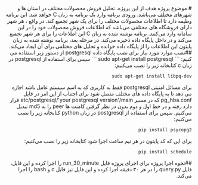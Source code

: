 <div dir="rtl">
# موضوع پروژه
هدف از این پروژه، تحلیل فروش محصولات مختلف در استان ها و شهرهای مختلف می‌باشد. ورودی برنامه وارد یک
برنامه به زبان C خواهد شد. این برنامه وظیفه دارد تا اطلاعات محصولات مختلف را برای یک شهر تجمیع کند. در
واقع ، هر شهر دارای فروشگاه های مختلفی می‌باشد که اطلاعات فروش محصولات خود را در این سامانه وارد می‌کنند.
برنامه نوشته شده به زبان C این اطلاعات را برای هر شهر تجمیع می‌کند و در داخل پایگاه داده ذخیره می‌کند.
در مرحله بعد، برنامه نوشته شده به زبان پایتون این اطلاعات را از پایگاه داده خوانده و تحلیل های مختلفی برای آن ایجاد
می‌کند.
##نصب موارد مورد نیاز
برای نصب پایگاه داده postgresql از دستور زیر استفاده می کنیم:
```
sudo apt-get install postgresql
```
سپس برای استفاده از postgresql در زبان c کتابخانه زیر را نصب می‌کنیم:

```
sudo apt-get install libpq-dev
```
برای مسائل امنیتی postgresql فقط به کاربری که به اسم سیستم عامل باشد اجازه می دهد تا به پایگاه داده های مختلف متصل شود برای اجتناب از این امر در فایل pg_hba.conf که در مسیر etc/postgresql/'your postgresql version'/main قرار دارد رفته و در خط اول و دوم بدون در نظر گرفتن کامنت ها peer را به md5 تبدیل می‌کنیم.
سپس برای استفاده از postgresql در زبان python کتابخانه زیر را نصب می‌کنیم:
```
pip install psycopg2
```
برای این که کد پایتون در هر نیم ساعت اجرا شود کتابخانه زیر را نصب می‌کنیم:

```
pip install schedule
```
##نحوه اجرا پروژه
برای اجرای پروژه فایل run_30_minute را اجرا کرده و این فایل، فایل query.py را در هر ۳۰ دقیقه اجرا کرده و این فایل نیز فایل c و bash را اجرا می‌کند.
